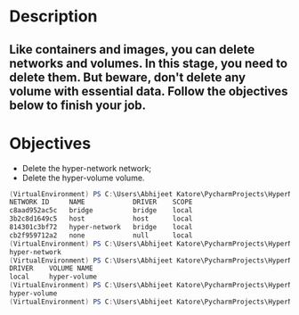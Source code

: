 # Description
## Like containers and images, you can delete networks and volumes. In this stage, you need to delete them. But beware, don't delete any volume with essential data. Follow the objectives below to finish your job.

# Objectives
- Delete the hyper-network network;
- Delete the hyper-volume volume.

```PowerShell
(VirtualEnvironment) PS C:\Users\Abhijeet Katore\PycharmProjects\HyperNetwork1>  docker network list
NETWORK ID     NAME            DRIVER    SCOPE
c8aad952ac5c   bridge          bridge    local
3b2c8d1649c5   host            host      local
814301c3bf72   hyper-network   bridge    local
cb2f959712a2   none            null      local
(VirtualEnvironment) PS C:\Users\Abhijeet Katore\PycharmProjects\HyperNetwork1> docker network rm hyper-network
hyper-network
(VirtualEnvironment) PS C:\Users\Abhijeet Katore\PycharmProjects\HyperNetwork1> docker volume list
DRIVER    VOLUME NAME
local     hyper-volume
(VirtualEnvironment) PS C:\Users\Abhijeet Katore\PycharmProjects\HyperNetwork1> docker volume rm hyper-volume
hyper-volume
(VirtualEnvironment) PS C:\Users\Abhijeet Katore\PycharmProjects\HyperNetwork1>
```
